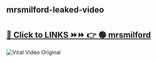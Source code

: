 
 ## mrsmilford-leaked-video 

# <h2><a href="https://clipsfans.com/mrsmilford&ref=git">🔗 Click to LINKS ⏩⏩ 👉 🟢 mrsmilford </a></h2>

<a href="https://clipsfans.com/mrsmilford&ref=git" rel="nofollow" data-target="animated-image.originalLink"><img src="https://i.ibb.co.com/xMMVF88/686577567.gif" alt="Viral Video Original" style="max-width: 100%; display: inline-block;" data-target="animated-image.originalImage"></a>
